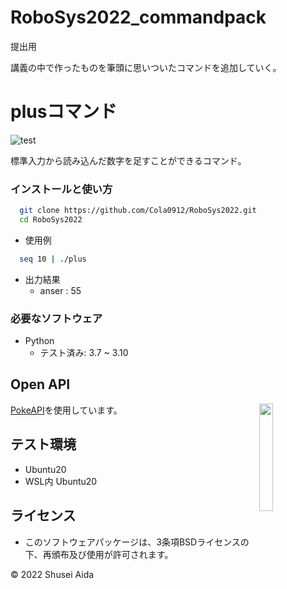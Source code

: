 # RoboSys2022_commandpack
提出用

講義の中で作ったものを筆頭に思いついたコマンドを追加していく。

# plusコマンド
![test](https://github.com/Cola0912/Robosys/actions/workflows/test.yml/badge.svg)

標準入力から読み込んだ数字を足すことができるコマンド。

### インストールと使い方
```bash
  git clone https://github.com/Cola0912/RoboSys2022.git
  cd RoboSys2022
```
* 使用例
```bash
  seq 10 | ./plus
```
* 出力結果
  * anser : 55

### 必要なソフトウェア
* Python
  * テスト済み: 3.7 ~ 3.10

## Open API

<img src="https://user-images.githubusercontent.com/24237865/83422649-d1b1d980-a464-11ea-8c91-a24fdf89cd6b.png" align="right" width="21%"/>

[PokeAPI](https://pokeapi.co/)を使用しています。

## テスト環境
* Ubuntu20
* WSL内 Ubuntu20

## ライセンス
* このソフトウェアパッケージは、3条項BSDライセンスの下、再頒布及び使用が許可されます。

©︎ 2022 Shusei Aida
